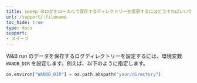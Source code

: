 ```yaml
---
title: sweep のログをローカルで保存するディレクトリーを変更するにはどうすればいいですか？
url: /support/:filename
toc_hide: true
type: docs
support:
- スイープ
---
```


W&B run のデータを保存するログディレクトリーを設定するには、環境変数 `WANDB_DIR` を設定します。例えば、以下のように指定します。

```python
os.environ["WANDB_DIR"] = os.path.abspath("your/directory")
```
